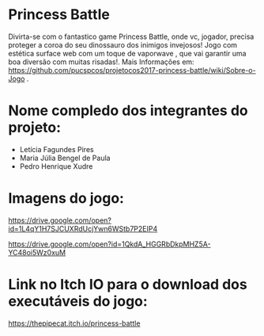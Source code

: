 # Princess Battle

Divirta-se com o fantastico game Princess Battle, onde vc, jogador, precisa proteger a coroa do seu dinossauro dos inimigos invejosos​! Jogo com estética surface web com um toque de vaporwave , que vai garantir uma boa diversão com muitas risadas!. Mais Informações em: https://github.com/pucspcos/projetocos2017-princess-battle/wiki/Sobre-o-Jogo .

# Nome compledo dos integrantes do projeto:

* Letícia Fagundes Pires
* Maria Júlia Bengel de Paula
* Pedro Henrique Xudre

# Imagens do jogo:

https://drive.google.com/open?id=1L4qY1H7SJCUXRdUcjYwn6WStb7P2EIP4

https://drive.google.com/open?id=1QkdA_HGGRbDkpMHZ5A-YC48oi5Wz0xuM

# Link no Itch IO para o download dos executáveis do jogo:

https://thepipecat.itch.io/princess-battle 
